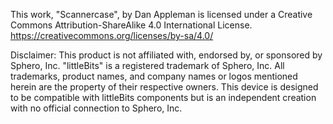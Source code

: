 
This work, "Scannercase", by Dan Appleman is licensed under a 
Creative Commons Attribution-ShareAlike 4.0 International License.
https://creativecommons.org/licenses/by-sa/4.0/

Disclaimer: This product is not affiliated with, endorsed by, or sponsored by Sphero, Inc. "littleBits" is a registered trademark of Sphero, Inc. All trademarks, product names, and company names or logos mentioned herein are the property of their respective owners. This device is designed to be compatible with littleBits components but is an independent creation with no official connection to Sphero, Inc.